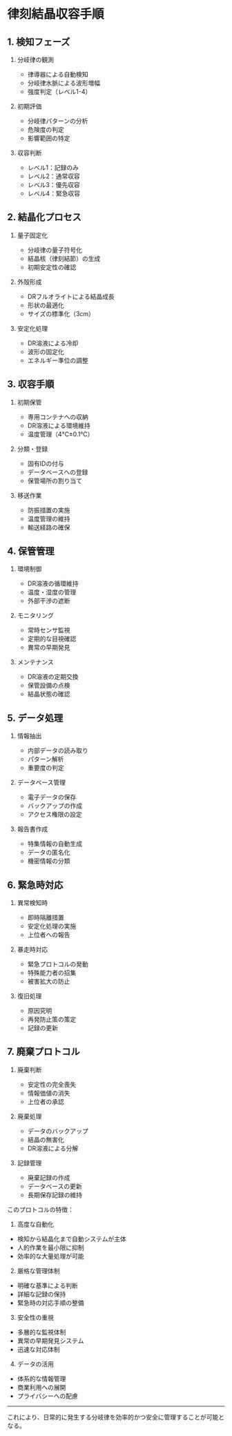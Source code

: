 # 律刻結晶収容手順

## 1. 検知フェーズ

1. 分岐律の観測
   - 律導器による自動検知
   - 分岐律水脈による波形増幅
   - 強度判定（レベル1-4）

2. 初期評価
   - 分岐律パターンの分析
   - 危険度の判定
   - 影響範囲の特定

3. 収容判断
   - レベル1：記録のみ
   - レベル2：通常収容
   - レベル3：優先収容
   - レベル4：緊急収容


## 2. 結晶化プロセス

1. 量子固定化
   - 分岐律の量子符号化
   - 結晶核（律刻結節）の生成
   - 初期安定性の確認

2. 外殻形成
   - DRフルオライトによる結晶成長
   - 形状の最適化
   - サイズの標準化（3cm）

3. 安定化処理
   - DR溶液による冷却
   - 波形の固定化
   - エネルギー準位の調整


## 3. 収容手順

1. 初期保管
   - 専用コンテナへの収納
   - DR溶液による環境維持
   - 温度管理（4℃±0.1℃）

2. 分類・登録
   - 固有IDの付与
   - データベースへの登録
   - 保管場所の割り当て

3. 移送作業
   - 防振措置の実施
   - 温度管理の維持
   - 輸送経路の確保


## 4. 保管管理

1. 環境制御
   - DR溶液の循環維持
   - 温度・湿度の管理
   - 外部干渉の遮断

2. モニタリング
   - 常時センサ監視
   - 定期的な目視確認
   - 異常の早期発見

3. メンテナンス
   - DR溶液の定期交換
   - 保管設備の点検
   - 結晶状態の確認


## 5. データ処理

1. 情報抽出
   - 内部データの読み取り
   - パターン解析
   - 重要度の判定

2. データベース管理
   - 電子データの保存
   - バックアップの作成
   - アクセス権限の設定

3. 報告書作成
   - 特集情報の自動生成
   - データの匿名化
   - 機密情報の分類


## 6. 緊急時対応

1. 異常検知時
   - 即時隔離措置
   - 安定化処理の実施
   - 上位者への報告

2. 暴走時対応
   - 緊急プロトコルの発動
   - 特殊能力者の招集
   - 被害拡大の防止

3. 復旧処理
   - 原因究明
   - 再発防止策の策定
   - 記録の更新


## 7. 廃棄プロトコル

1. 廃棄判断
   - 安定性の完全喪失
   - 情報価値の消失
   - 上位者の承認

2. 廃棄処理
   - データのバックアップ
   - 結晶の無害化
   - DR溶液による分解

3. 記録管理
   - 廃棄記録の作成
   - データベースの更新
   - 長期保存記録の維持


このプロトコルの特徴：

1. 高度な自動化
- 検知から結晶化まで自動システムが主体
- 人的作業を最小限に抑制
- 効率的な大量処理が可能

2. 厳格な管理体制
- 明確な基準による判断
- 詳細な記録の保持
- 緊急時の対応手順の整備

3. 安全性の重視
- 多層的な監視体制
- 異常の早期発見システム
- 迅速な対応体制

4. データの活用
- 体系的な情報管理
- 商業利用への展開
- プライバシーへの配慮

---
これにより、日常的に発生する分岐律を効率的かつ安全に管理することが可能となる。